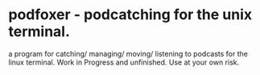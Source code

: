 # podfoxer - podcatching for the unix terminal.

a program for catching/ managing/ moving/ listening to podcasts for the linux terminal. 
Work in Progress and unfinished. Use at your own risk.
